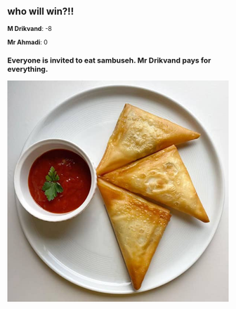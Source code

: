 
## who will win?!!
**M Drikvand**: -8

**Mr Ahmadi**: 0

### Everyone is invited to eat sambuseh. Mr Drikvand pays for everything.
![smabuseh](https://github.com/ahmadidev21/Sambuseh/blob/main/images/sambouse.jpg)
